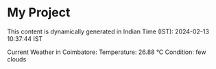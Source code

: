 # My Project

This content is dynamically generated in Indian Time (IST): 2024-02-13 10:37:44 IST


Current Weather in Coimbatore:
Temperature: 26.88 °C
Condition: few clouds
